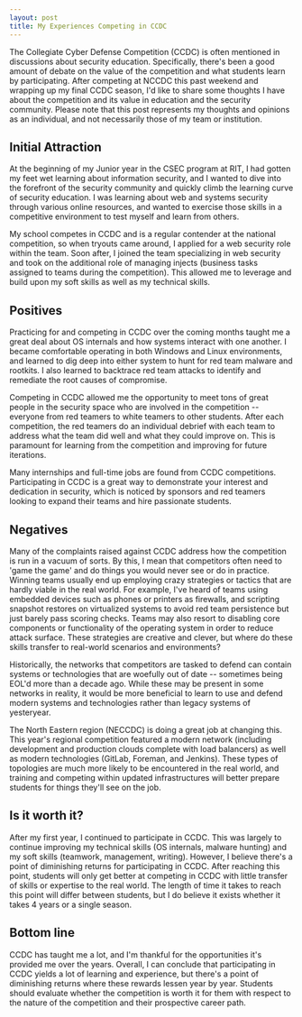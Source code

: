 ```yaml
---
layout: post
title: My Experiences Competing in CCDC
---
```


The Collegiate Cyber Defense Competition (CCDC) is often mentioned in discussions about security education. Specifically, there's been a good amount of debate on the value of the competition and what students learn by participating. After competing at NCCDC this past weekend and wrapping up my final CCDC season, I'd like to share some thoughts I have about the competition and its value in education and the security community. Please note that this post represents my thoughts and opinions as an individual, and not necessarily those of my team or institution.

## Initial Attraction

At the beginning of my Junior year in the CSEC program at RIT, I had gotten my feet wet learning about information security, and I wanted to dive into the forefront of the security community and quickly climb the learning curve of security education. I was learning about web and systems security through various online resources, and wanted to exercise those skills in a competitive environment to test myself and learn from others.

My school competes in CCDC and is a regular contender at the national competition, so when tryouts came around, I applied for a web security role within the team. Soon after, I joined the team specializing in web security and took on the additional role of managing injects (business tasks assigned to teams during the competition). This allowed me to leverage and build upon my soft skills as well as my technical skills.

## Positives

Practicing for and competing in CCDC over the coming months taught me a great deal about OS internals and how systems interact with one another. I became comfortable operating in both Windows and Linux environments, and learned to dig deep into either system to hunt for red team malware and rootkits. I also learned to backtrace red team attacks to identify and remediate the root causes of compromise.

Competing in CCDC allowed me the opportunity to meet tons of great people in the security space who are involved in the competition -- everyone from red teamers to white teamers to other students. After each competition, the red teamers do an individual debrief with each team to address what the team did well and what they could improve on. This is paramount for learning from the competition and improving for future iterations.

Many internships and full-time jobs are found from CCDC competitions. Participating in CCDC is a great way to demonstrate your interest and dedication in security, which is noticed by sponsors and red teamers looking to expand their teams and hire passionate students.

## Negatives

Many of the complaints raised against CCDC address how the competition is run in a vacuum of sorts. By this, I mean that competitors often need to 'game the game' and do things you would never see or do in practice. Winning teams usually end up employing crazy strategies or tactics that are hardly viable in the real world. For example, I've heard of teams using embedded devices such as phones or printers as firewalls, and scripting snapshot restores on virtualized systems to avoid red team persistence but just barely pass scoring checks. Teams may also resort to disabling core components or functionality of the operating system in order to reduce attack surface. These strategies are creative and clever, but where do these skills transfer to real-world scenarios and environments?

Historically, the networks that competitors are tasked to defend can contain systems or technologies that are woefully out of date -- sometimes being EOL'd more than a decade ago. While these may be present in some networks in reality, it would be more beneficial to learn to use and defend modern systems and technologies rather than legacy systems of yesteryear.

The North Eastern region (NECCDC) is doing a great job at changing this. This year's regional competition featured a modern network (including development and production clouds complete with load balancers) as well as modern technologies (GitLab, Foreman, and Jenkins). These types of topologies are much more likely to be encountered in the real world, and training and competing within updated infrastructures will better prepare students for things they'll see on the job.

## Is it worth it?

After my first year, I continued to participate in CCDC. This was largely to continue improving my technical skills (OS internals, malware hunting) and my soft skills (teamwork, management, writing). However, I believe there's a point of diminishing returns for participating in CCDC. After reaching this point, students will only get better at competing in CCDC with little transfer of skills or expertise to the real world. The length of time it takes to reach this point will differ between students, but I do believe it exists whether it takes 4 years or a single season.

## Bottom line

CCDC has taught me a lot, and I'm thankful for the opportunities it's provided me over the years. Overall, I can conclude that participating in CCDC yields a lot of learning and experience, but there's a point of diminishing returns where these rewards lessen year by year. Students should evaluate whether the competition is worth it for them with respect to the nature of the competition and their prospective career path.